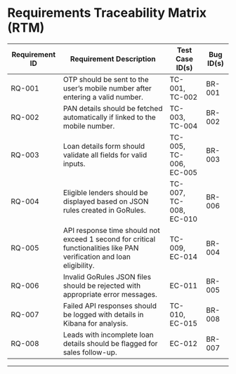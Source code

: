 # Requirements Traceability Matrix (RTM)

| **Requirement ID** | **Requirement Description**                                                                                          | **Test Case ID(s)**                                                                 | **Bug ID(s)**               |
|---------------------|----------------------------------------------------------------------------------------------------------------------|-------------------------------------------------------------------------------------|-----------------------------|
| RQ-001             | OTP should be sent to the user’s mobile number after entering a valid number.                                        | TC-001, TC-002                                                                      | BR-001                     |
| RQ-002             | PAN details should be fetched automatically if linked to the mobile number.                                         | TC-003, TC-004                                                                      | BR-002                     |
| RQ-003             | Loan details form should validate all fields for valid inputs.                                                      | TC-005, TC-006, EC-005                                                              | BR-003                     |
| RQ-004             | Eligible lenders should be displayed based on JSON rules created in GoRules.                                        | TC-007, TC-008, EC-010                                                              | BR-006                     |
| RQ-005             | API response time should not exceed 1 second for critical functionalities like PAN verification and loan eligibility.| TC-009, EC-014                                                                       | BR-004                     |
| RQ-006             | Invalid GoRules JSON files should be rejected with appropriate error messages.                                      | EC-011                                                                              | BR-005                     |
| RQ-007             | Failed API responses should be logged with details in Kibana for analysis.                                          | TC-010, EC-015                                                                      | BR-008                     |
| RQ-008             | Leads with incomplete loan details should be flagged for sales follow-up.                                           | EC-012                                                                              | BR-007                     |

---
